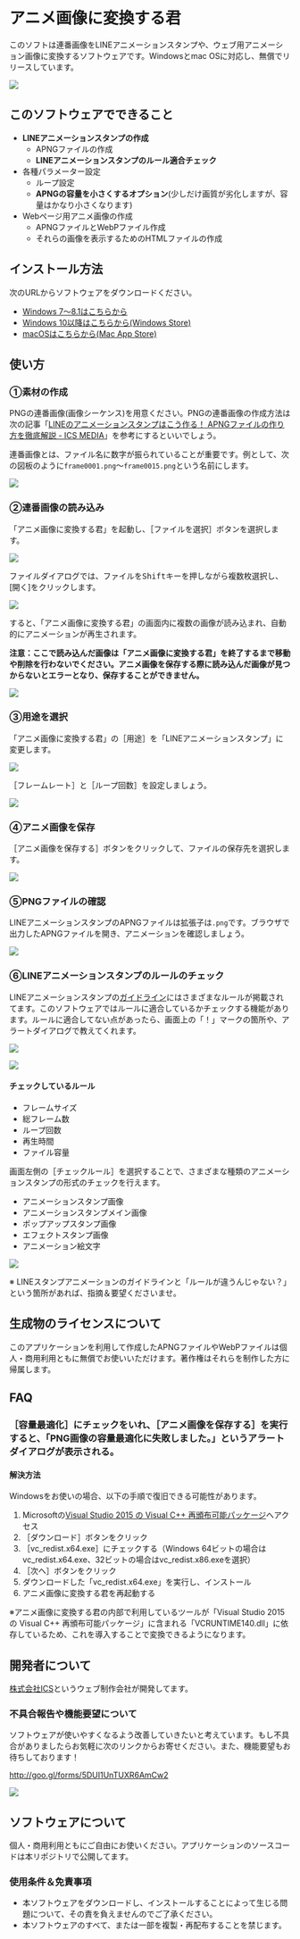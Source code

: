 # アニメ画像に変換する君

このソフトは連番画像をLINEアニメーションスタンプや、ウェブ用アニメーション画像に変換するソフトウェアです。Windowsとmac OSに対応し、無償でリリースしています。


![](imgs/help-thumb.png)


## このソフトウェアでできること

- **LINEアニメーションスタンプの作成**
  - APNGファイルの作成
  - **LINEアニメーションスタンプのルール適合チェック**
- 各種パラメーター設定
  - ループ設定
  - **APNGの容量を小さくするオプション**(少しだけ画質が劣化しますが、容量はかなり小さくなります)
- Webページ用アニメ画像の作成
  - APNGファイルとWebPファイル作成
  - それらの画像を表示するためのHTMLファイルの作成

## インストール方法

次のURLからソフトウェアをダウンロードください。

- [Windows 7〜8.1はこちらから](https://github.com/ics-creative/160609_animation-image-generator/blob/master/help/Help_Windows.md)
- [Windows 10以降はこちらから(Windows Store)](https://apps.microsoft.com/store/detail/%E3%82%A2%E3%83%8B%E3%83%A1%E7%94%BB%E5%83%8F%E3%81%AB%E5%A4%89%E6%8F%9B%E3%81%99%E3%82%8B%E5%90%9B/9N36KVC52ST9?hl=ja-jp&gl=JP)
- [macOSはこちらから(Mac App Store)](https://apps.apple.com/jp/app/anime-hua-xiangni-bian-huansuru/id1127676902?mt=12)

## 使い方

### ①素材の作成

PNGの連番画像(画像シーケンス)を用意ください。PNGの連番画像の作成方法は次の記事「[LINEのアニメーションスタンプはこう作る！ APNGファイルの作り方を徹底解説 - ICS MEDIA](https://ics.media/entry/12268/2)」を参考にするといいでしょう。

連番画像とは、ファイル名に数字が振られていることが重要です。例として、次の図板のように`frame0001.png`〜`frame0015.png`という名前にします。

![](https://ics.media/wp-content/uploads/2016/06/160603_line_stamp_06.jpg)

### ②連番画像の読み込み

「アニメ画像に変換する君」を起動し、［ファイルを選択］ボタンを選択します。

![](imgs/help-step-file-select.png)


ファイルダイアログでは、ファイルを<kbd>Shift</kbd>キーを押しながら複数枚選択し、[開く]をクリックします。


![](imgs/help-step-file-select-finder.png)

すると、「アニメ画像に変換する君」の画面内に複数の画像が読み込まれ、自動的にアニメーションが再生されます。

**注意：ここで読み込んだ画像は「アニメ画像に変換する君」を終了するまで移動や削除を行わないでください。アニメ画像を保存する際に読み込んだ画像が見つからないとエラーとなり、保存することができません。**

![](imgs/help-step-imported.png)

### ③用途を選択

「アニメ画像に変換する君」の［用途］を「LINEアニメーションスタンプ」に変更します。

![](imgs/help-select-preset.png)

［フレームレート］と［ループ回数］を設定しましょう。

![](imgs/help-set-anim.png)

### ④アニメ画像を保存

［アニメ画像を保存する］ボタンをクリックして、ファイルの保存先を選択します。

![](imgs/help-save.png)

### ⑤PNGファイルの確認

LINEアニメーションスタンプのAPNGファイルは拡張子は`.png`です。ブラウザで出力したAPNGファイルを開き、アニメーションを確認しましょう。

![](imgs/help-firefox.png)

### ⑥LINEアニメーションスタンプのルールのチェック

LINEアニメーションスタンプの[ガイドライン](https://creator.line.me/ja/guideline/animationsticker/detail/)にはさまざまなルールが掲載されてます。このソフトウェアではルールに適合しているかチェックする機能があります。ルールに適合してない点があったら、画面上の「！」マークの箇所や、アラートダイアログで教えてくれます。

![](imgs/help-validate-alert.png)

![](imgs/help-validate.png)





#### チェックしているルール

- フレームサイズ
- 総フレーム数
- ループ回数
- 再生時間
- ファイル容量

画面左側の［チェックルール］を選択することで、さまざまな種類のアニメーションスタンプの形式のチェックを行えます。

- アニメーションスタンプ画像
- アニメーションスタンプメイン画像
- ポップアップスタンプ画像
- エフェクトスタンプ画像
- アニメーション絵文字

![](imgs/help-select-check-rule.png)

※ LINEスタンプアニメーションのガイドラインと「ルールが違うんじゃない？」という箇所があれば、指摘＆要望くださいませ。

## 生成物のライセンスについて

このアプリケーションを利用して作成したAPNGファイルやWebPファイルは個人・商用利用ともに無償でお使いいただけます。著作権はそれらを制作した方に帰属します。

## FAQ
### ［容量最適化］にチェックをいれ、［アニメ画像を保存する］を実行すると、「PNG画像の容量最適化に失敗しました。」というアラートダイアログが表示される。

#### 解決方法
Windowsをお使いの場合、以下の手順で復旧できる可能性があります。

1. Microsoftの[Visual Studio 2015 の Visual C\+\+ 再頒布可能パッケージ](https://www.microsoft.com/ja-jp/download/details.aspx?id=48145)へアクセス
2. ［ダウンロード］ボタンをクリック
3. ［vc_redist.x64.exe］にチェックする（Windows 64ビットの場合はvc_redist.x64.exe、32ビットの場合はvc_redist.x86.exeを選択）
4. ［次へ］ボタンをクリック
5. ダウンロードした「vc_redist.x64.exe」を実行し、インストール
6. アニメ画像に変換する君を再起動する

※アニメ画像に変換する君の内部で利用しているツールが「Visual Studio 2015 の Visual C++ 再頒布可能パッケージ」に含まれる「VCRUNTIME140.dll」に依存しているため、これを導入することで変換できるようになります。

## 開発者について

[株式会社ICS](https://ics.media/)というウェブ制作会社が開発してます。


### 不具合報告や機能要望について

ソフトウェアが使いやすくなるよう改善していきたいと考えています。もし不具合がありましたらお気軽に次のリンクからお寄せください。また、機能要望もお待ちしております！

http://goo.gl/forms/5DUI1UnTUXR6AmCw2

![](imgs/help-enquete.png)

## ソフトウェアについて

個人・商用利用ともにご自由にお使いください。アプリケーションのソースコードは本リポジトリで公開してます。

### 使用条件＆免責事項

- 本ソフトウェアをダウンロードし、インストールすることによって生じる問題について、その責を負えませんのでご了承ください。
- 本ソフトウェアのすべて、または一部を複製・再配布することを禁じます。
